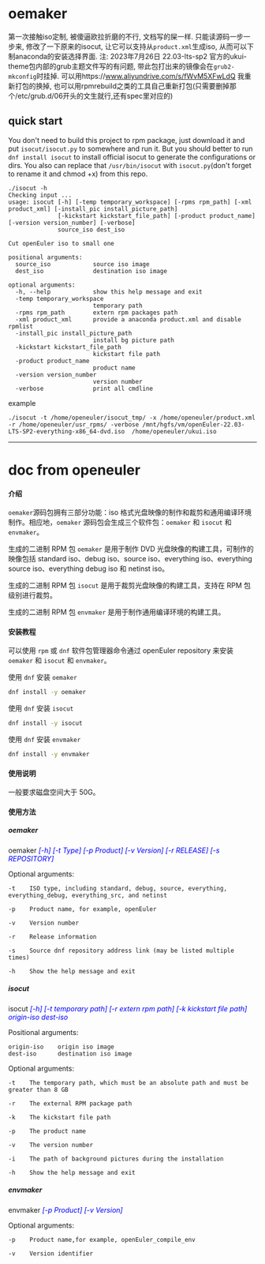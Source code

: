# oemaker

第一次接触iso定制, 被傻逼欧拉折磨的不行, 文档写的屎一样. 只能读源码一步一步来, 修改了一下原来的isocut, 让它可以支持从`product.xml`生成iso, 从而可以下制anaconda的安装选择界面.
注: 2023年7月26日 22.03-lts-sp2 官方的ukui-theme包内部的grub主题文件写的有问题, 带此包打出来的镜像会在`grub2-mkconfig`时挂掉. 可以用https://www.aliyundrive.com/s/fWvM5XFwLdQ 我重新打包的换掉, 也可以用rpmrebuild之类的工具自己重新打包(只需要删掉那个/etc/grub.d/06开头的文生就行,还有spec里对应的)

## quick start

You don't need to build this project to rpm package, just download it and put `isocut/isocut.py` to somewhere and run it. But you should better to run `dnf install isocut` to install official isocut to generate the configurations or dirs. You also can replace that `/usr/bin/isocut` with `isocut.py`(don't forget to rename it and chmod +x) from this repo.

```
./isocut -h
Checking input ...
usage: isocut [-h] [-temp temporary_workspace] [-rpms rpm_path] [-xml product_xml] [-install_pic install_picture_path]
              [-kickstart kickstart_file_path] [-product product_name] [-version version_number] [-verbose]
              source_iso dest_iso

Cut openEuler iso to small one

positional arguments:
  source_iso            source iso image
  dest_iso              destination iso image

optional arguments:
  -h, --help            show this help message and exit
  -temp temporary_workspace
                        temporary path
  -rpms rpm_path        extern rpm packages path
  -xml product_xml      provide a anaconda product.xml and disable rpmlist
  -install_pic install_picture_path
                        install bg picture path
  -kickstart kickstart_file_path
                        kickstart file path
  -product product_name
                        product name
  -version version_number
                        version number
  -verbose              print all cmdline

```
example
```
./isocut -t /home/openeuler/isocut_tmp/ -x /home/openeuler/product.xml -r /home/openeuler/usr_rpms/ -verbose /mnt/hgfs/vm/openEuler-22.03-LTS-SP2-everything-x86_64-dvd.iso  /home/openeuler/ukui.iso
```

-----------------------------------------------------------------

# doc from openeuler

#### 介绍

`oemaker`源码包拥有三部分功能：iso 格式光盘映像的制作和裁剪和通用编译环境制作。相应地，`oemaker` 源码包会生成三个软件包：`oemaker` 和 `isocut` 和 `envmaker`。

生成的二进制 RPM 包 `oemaker` 是用于制作 DVD 光盘映像的构建工具，可制作的映像包括 standard iso、debug iso、source iso、everything iso、everything source iso、everything debug iso 和 netinst iso。

生成的二进制 RPM 包 `isocut` 是用于裁剪光盘映像的构建工具，支持在 RPM 包级别进行裁剪。

生成的二进制 RPM 包 `envmaker` 是用于制作通用编译环境的构建工具。

#### 安装教程

可以使用 `rpm` 或 `dnf` 软件包管理器命令通过 openEuler repository 来安装 `oemaker` 和 `isocut` 和 `envmaker`。

使用 `dnf` 安装 `oemaker`
```sh
dnf install -y oemaker
```

使用 `dnf` 安装 `isocut`
```sh
dnf install -y isocut
```

使用 `dnf` 安装 `envmaker`
```sh
dnf install -y envmaker
```

#### 使用说明

一般要求磁盘空间大于 50G。

#### 使用方法

##### oemaker

oemaker <font color=#0000FF >_[-h] [-t Type] [-p Product] [-v Version] [-r RELEASE] [-s REPOSITORY]_</font>

  Optional arguments:

    -t    ISO type, including standard, debug, source, everything, everything_debug, everything_src, and netinst 

    -p    Product name, for example, openEuler

    -v    Version number

    -r    Release information

    -s    Source dnf repository address link (may be listed multiple times)

    -h    Show the help message and exit

##### isocut

isocut <font color=#0000FF >_[-h] [-t temporary path] [-r extern rpm path] [-k kickstart file path] origin-iso dest-iso_</font>

  Positional arguments:

    origin-iso    origin iso image
    dest-iso      destination iso image

  Optional arguments:

    -t    The temporary path, which must be an absolute path and must be greater than 8 GB

    -r    The external RPM package path

    -k    The kickstart file path

    -p    The product name

    -v    The version number

    -i    The path of background pictures during the installation

    -h    Show the help message and exit

##### envmaker

envmaker <font color=#0000FF >_[-p Product] [-v Version]_</font>

  Optional arguments:
  
    -p    Product name,for example, openEuler_compile_env

    -v    Version identifier
